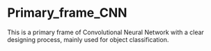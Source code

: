 # Primary_frame_CNN  
This is a primary frame of Convolutional Neural Network with a clear
designing process, mainly used for object classification.
